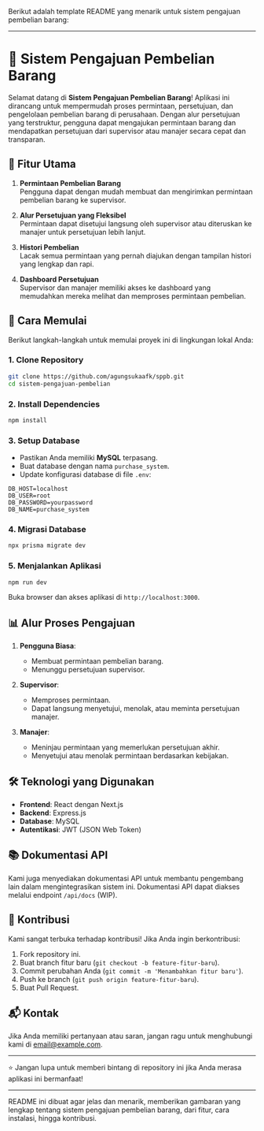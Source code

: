 Berikut adalah template README yang menarik untuk sistem pengajuan pembelian barang:

---

# 🛒 Sistem Pengajuan Pembelian Barang

Selamat datang di **Sistem Pengajuan Pembelian Barang**! Aplikasi ini dirancang untuk mempermudah proses permintaan, persetujuan, dan pengelolaan pembelian barang di perusahaan. Dengan alur persetujuan yang terstruktur, pengguna dapat mengajukan permintaan barang dan mendapatkan persetujuan dari supervisor atau manajer secara cepat dan transparan.

## 🌟 Fitur Utama

1. **Permintaan Pembelian Barang**  
   Pengguna dapat dengan mudah membuat dan mengirimkan permintaan pembelian barang ke supervisor.

2. **Alur Persetujuan yang Fleksibel**  
   Permintaan dapat disetujui langsung oleh supervisor atau diteruskan ke manajer untuk persetujuan lebih lanjut.

3. **Histori Pembelian**  
   Lacak semua permintaan yang pernah diajukan dengan tampilan histori yang lengkap dan rapi.

4. **Dashboard Persetujuan**  
   Supervisor dan manajer memiliki akses ke dashboard yang memudahkan mereka melihat dan memproses permintaan pembelian.

## 🚀 Cara Memulai

Berikut langkah-langkah untuk memulai proyek ini di lingkungan lokal Anda:

### 1. Clone Repository

```bash
git clone https://github.com/agungsukaafk/sppb.git
cd sistem-pengajuan-pembelian
```

### 2. Install Dependencies

```bash
npm install
```

### 3. Setup Database

- Pastikan Anda memiliki **MySQL** terpasang.
- Buat database dengan nama `purchase_system`.
- Update konfigurasi database di file `.env`:

```env
DB_HOST=localhost
DB_USER=root
DB_PASSWORD=yourpassword
DB_NAME=purchase_system
```

### 4. Migrasi Database

```bash
npx prisma migrate dev
```

### 5. Menjalankan Aplikasi

```bash
npm run dev
```

Buka browser dan akses aplikasi di `http://localhost:3000`.

## 📊 Alur Proses Pengajuan

1. **Pengguna Biasa**:

   - Membuat permintaan pembelian barang.
   - Menunggu persetujuan supervisor.

2. **Supervisor**:

   - Memproses permintaan.
   - Dapat langsung menyetujui, menolak, atau meminta persetujuan manajer.

3. **Manajer**:
   - Meninjau permintaan yang memerlukan persetujuan akhir.
   - Menyetujui atau menolak permintaan berdasarkan kebijakan.

## 🛠️ Teknologi yang Digunakan

- **Frontend**: React dengan Next.js
- **Backend**: Express.js
- **Database**: MySQL
- **Autentikasi**: JWT (JSON Web Token)

## 📚 Dokumentasi API

Kami juga menyediakan dokumentasi API untuk membantu pengembang lain dalam mengintegrasikan sistem ini. Dokumentasi API dapat diakses melalui endpoint `/api/docs` (WIP).

## 🤝 Kontribusi

Kami sangat terbuka terhadap kontribusi! Jika Anda ingin berkontribusi:

1. Fork repository ini.
2. Buat branch fitur baru (`git checkout -b feature-fitur-baru`).
3. Commit perubahan Anda (`git commit -m 'Menambahkan fitur baru'`).
4. Push ke branch (`git push origin feature-fitur-baru`).
5. Buat Pull Request.

## 📬 Kontak

Jika Anda memiliki pertanyaan atau saran, jangan ragu untuk menghubungi kami di [email@example.com](mailto:email@example.com).

---

⭐ Jangan lupa untuk memberi bintang di repository ini jika Anda merasa aplikasi ini bermanfaat!

---

README ini dibuat agar jelas dan menarik, memberikan gambaran yang lengkap tentang sistem pengajuan pembelian barang, dari fitur, cara instalasi, hingga kontribusi.
